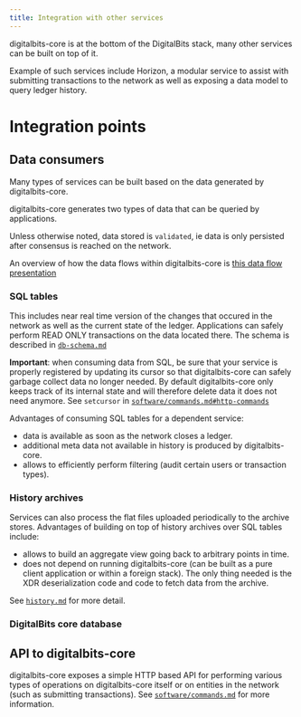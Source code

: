 ```yaml
---
title: Integration with other services
---
```


digitalbits-core is at the bottom of the DigitalBits stack, many other services can be
 built on top of it.

 Example of such services include Horizon, a modular service to assist with
 submitting transactions to the network as well as exposing a data model to
 query ledger history.

# Integration points
## Data consumers
Many types of services can be built based on the data generated by digitalbits-core.

digitalbits-core generates two types of data that can be queried by applications.

Unless otherwise noted, data stored is `validated`, ie data is only persisted
after consensus is reached on the network.

An overview of how the data flows within digitalbits-core is [this data flow presentation](software/core-data-flow.pdf)

### SQL tables
This includes near real time version of the changes that occured in the network
as well as the current state of the ledger.
Applications can safely perform READ ONLY transactions on the data located there.
The schema is described in [`db-schema.md`](db-schema.md)

**Important**: when consuming data from SQL, be sure that your service is
properly registered by updating its cursor so that digitalbits-core can safely
garbage collect data no longer needed.
By default digitalbits-core only keeps track of its internal state and will
 therefore delete data it does not need anymore.
See `setcursor` in [`software/commands.md#http-commands`](software/commands.md#http-commands)

Advantages of consuming SQL tables for a dependent service:
 * data is available as soon as the network closes a ledger.
 * additional meta data not available in history is produced by digitalbits-core.
 * allows to efficiently perform filtering (audit certain users or
   transaction types).

### History archives
Services can also process the flat files uploaded periodically to the
archive stores.
Advantages of building on top of history archives over SQL tables include:
 * allows to build an aggregate view going back to arbitrary points in time.
 * does not depend on running digitalbits-core (can be built as a pure client
   application or within a foreign stack). The only thing needed is the XDR
   deserialization code and code to fetch data from the archive.

See [`history.md`](history.md) for more detail.

### DigitalBits core database

## API to digitalbits-core
  digitalbits-core exposes a simple HTTP based API for performing various
  types of operations on digitalbits-core itself or on entities in the network
  (such as submitting transactions).
  See [`software/commands.md`](software/commands.md) for more information.
